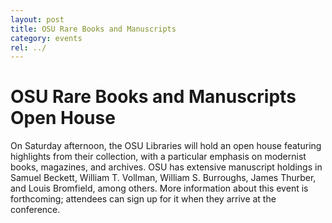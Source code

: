 ```yaml
---
layout: post
title: OSU Rare Books and Manuscripts
category: events
rel: ../
---
```


# OSU Rare Books and Manuscripts Open House

On Saturday afternoon, the OSU Libraries will hold an open house featuring highlights from their collection, with a particular emphasis on modernist books, magazines, and archives.  OSU has extensive manuscript holdings in Samuel Beckett, William T. Vollman, William S. Burroughs, James Thurber, and Louis Bromfield, among others.  More information about this event is forthcoming; attendees can sign up for it when they arrive at the conference.